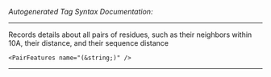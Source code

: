 _Autogenerated Tag Syntax Documentation:_

---
Records details about all pairs of residues, such as their neighbors within 10A, their distance, and their sequence distance

```
<PairFeatures name="(&string;)" />
```



---
